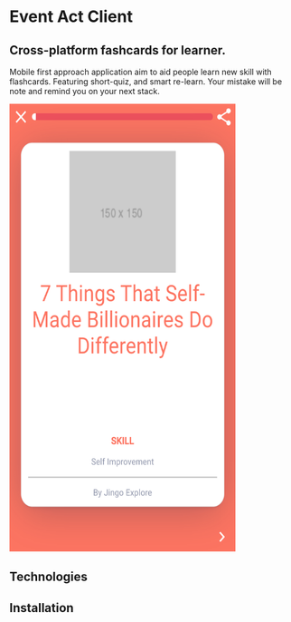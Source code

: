 # Event Act Client

## Cross-platform fashcards for learner.
Mobile first approach application aim to aid people learn new skill with flashcards. Featuring short-quiz, and smart re-learn. Your mistake will be note and remind you on your next stack.


<img src="https://github.com/Foxhound401/event-act-client/raw/master/img/frontpage.png" width="400" height="790">


## Technologies

## Installation


